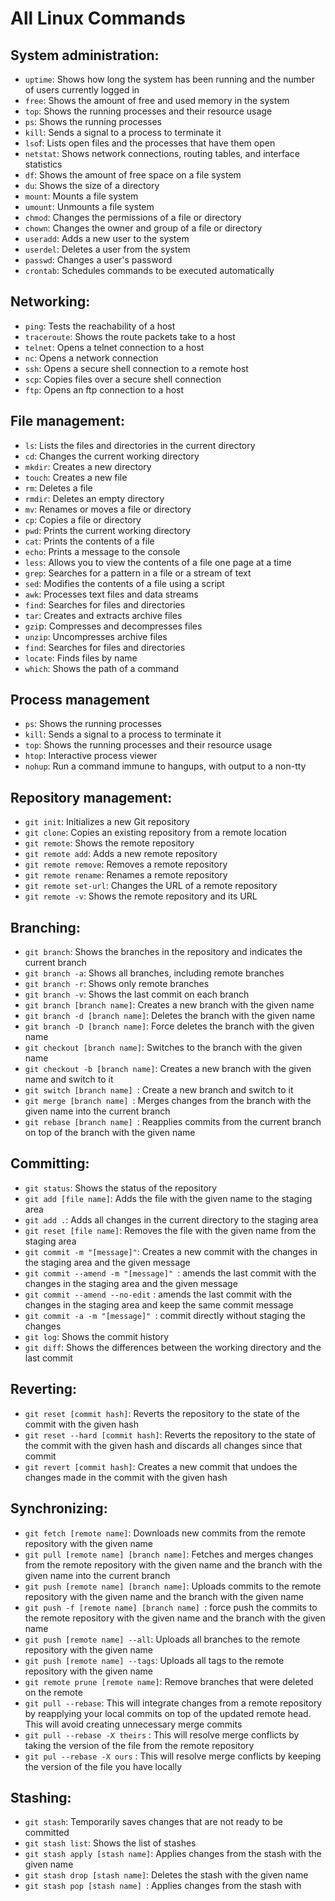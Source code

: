 # All Linux Commands
## System administration:

- `uptime`: Shows how long the system has been running and the number of users currently logged in
- ```free```: Shows the amount of free and used memory in the system
- ```top```: Shows the running processes and their resource usage
- ```ps```: Shows the running processes
- ```kill```: Sends a signal to a process to terminate it
- ```lso```f: Lists open files and the processes that have them open
- ```netstat```: Shows network connections, routing tables, and interface statistics
- ```df```: Shows the amount of free space on a file system
- ```du```: Shows the size of a directory
- ```mount```: Mounts a file system
- ```umount```: Unmounts a file system
- ```chmod```: Changes the permissions of a file or directory
- ```chown```: Changes the owner and group of a file or directory
- ```useradd```: Adds a new user to the system
- ```userdel```: Deletes a user from the system
- ```passwd```: Changes a user's password
- ```crontab```: Schedules commands to be executed automatically

## Networking:

- ```ping```: Tests the reachability of a host
- ```traceroute```: Shows the route packets take to a host
- ```telnet```: Opens a telnet connection to a host
- ```nc```: Opens a network connection
- ```ssh```: Opens a secure shell connection to a remote host
- ```scp```: Copies files over a secure shell connection
- ```ftp```: Opens an ftp connection to a host

## File management:

- ```ls```: Lists the files and directories in the current directory
- ```cd```: Changes the current working directory
- ```mkdir```: Creates a new directory
- ```touch```: Creates a new file
- ```rm```: Deletes a file
- ```rmdir```: Deletes an empty directory
- ```mv```: Renames or moves a file or directory
- ```cp```: Copies a file or directory
- ```pwd```: Prints the current working directory
- ```cat```: Prints the contents of a file
- ```echo```: Prints a message to the console
- ```less```: Allows you to view the contents of a file one page at a time
- ```grep```: Searches for a pattern in a file or a stream of text
- ```sed```: Modifies the contents of a file using a script
- ```awk```: Processes text files and data streams
- ```find```: Searches for files and directories
- ```tar```: Creates and extracts archive files
- ```gzi```p: Compresses and decompresses files
- ```unzip```: Uncompresses archive files
- ```find```: Searches for files and directories
- ```locate```: Finds files by name
- ```which```: Shows the path of a command

## Process management
- ```ps```: Shows the running processes
- ```kill```: Sends a signal to a process to terminate it
- ```top```: Shows the running processes and their resource usage
- ```htop```: Interactive process viewer
- ```nohup```: Run a command immune to hangups, with output to a non-tty

## Repository management:

- ```git init```: Initializes a new Git repository
- ```git clone```: Copies an existing repository from a remote location
- ```git remote```: Shows the remote repository
- ```git remote add```: Adds a new remote repository
- ```git remote remove```: Removes a remote repository
- ```git remote rename```: Renames a remote repository
- ```git remote set-url```: Changes the URL of a remote repository
- ```git remote -v```: Shows the remote repository and its URL
## Branching:

- ```git branch```: Shows the branches in the repository and indicates the current branch
- ```git branch -a```: Shows all branches, including remote branches
- ```git branch -r```: Shows only remote branches
- ```git branch -v```: Shows the last commit on each branch
- ```git branch [branch name]```: Creates a new branch with the given name
- ```git branch -d [branch name]```: Deletes the branch with the given name
- ```git branch -D [branch name]```: Force deletes the branch with the given name
- ```git checkout [branch name]```: Switches to the branch with the given name
- ```git checkout -b [branch name]```: Creates a new branch with the given name and switch to it
- ```git switch [branch name] ```: Create a new branch and switch to it
- ```git merge [branch name] ```: Merges changes from the branch with the given name into the current branch
- ```git rebase [branch name] ```: Reapplies commits from the current branch on top of the branch with the given name
## Committing:

- ```git status```: Shows the status of the repository
- ```git add [file name]```: Adds the file with the given name to the staging area
- ```git add .```: Adds all changes in the current directory to the staging area
- ```git reset [file name]```: Removes the file with the given name from the staging area
- ```git commit -m "[message]"```: Creates a new commit with the changes in the staging area and the given message
- ```git commit --amend -m "[message]" ```: amends the last commit with the changes in the staging area and the given message
- ```git commit --amend --no-edit``` : amends the last commit with the changes in the staging area and keep the same commit message
- ```git commit -a -m "[message]" ```: commit directly without staging the changes
- ```git log```: Shows the commit history
- ```git diff```: Shows the differences between the working directory and the last commit
## Reverting:

- ```git reset [commit hash]```: Reverts the repository to the state of the commit with the given hash
- ```git reset --hard [commit hash]```: Reverts the repository to the state of the commit with the given hash and discards all changes since that commit
- ```git revert [commit hash]```: Creates a new commit that undoes the changes made in the commit with the given hash

## Synchronizing:

- ```git fetch [remote name]```: Downloads new commits from the remote repository with the given name
- ```git pull [remote name] [branch name]```: Fetches and merges changes from the remote repository with the given name and the branch with the given name into the current branch
- ```git push [remote name] [branch name]```: Uploads commits to the remote repository with the given name and the branch with the given name
- ```git push -f [remote name] [branch name] ```: force push the commits to the remote repository with the given name and the branch with the given name
- ```git push [remote name] --all```: Uploads all branches to the remote repository with the given name
- ```git push [remote name] --tags```: Uploads all tags to the remote repository with the given name
- ```git remote prune [remote name]```: Remove branches that were deleted on the remote
- ```git pull --rebase```: This will integrate changes from a remote repository by reapplying your local commits on top of the updated remote head. This will avoid creating unnecessary merge commits
- ```git pull --rebase -X theirs``` : This will resolve merge conflicts by taking the version of the file from the remote repository
- ```git pul --rebase -X ours``` : This will resolve merge conflicts by keeping the version of the file you have locally

## Stashing:

- ```git stash```: Temporarily saves changes that are not ready to be committed
- ```git stash list```: Shows the list of stashes
- ```git stash apply [stash name]```: Applies changes from the stash with the given name
- ```git stash drop [stash name]```: Deletes the stash with the given name
- ```git stash pop [stash name] ```: Applies changes from the stash with
